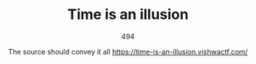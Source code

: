 <center>

# Time is an illusion

494

The source should convey it all https://time-is-an-illusion.vishwactf.com/
</center>